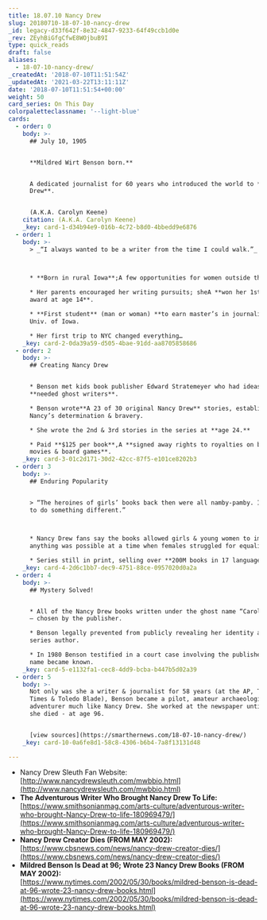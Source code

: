 ```yaml
---
title: 18.07.10 Nancy Drew
slug: 20180710-18-07-10-nancy-drew
_id: legacy-d33f642f-8e32-4847-9233-64f49ccb1d0e
_rev: ZEyhBiGfgCfwE8WOjbuB9I
type: quick_reads
draft: false
aliases:
  - 18-07-10-nancy-drew/
_createdAt: '2018-07-10T11:51:54Z'
_updatedAt: '2021-03-22T13:11:11Z'
date: '2018-07-10T11:51:54+00:00'
weight: 50
card_series: On This Day
colorpaletteclassname: '--light-blue'
cards:
  - order: 0
    body: >-
      ## July 10, 1905


      **Mildred Wirt Benson born.**


      A dedicated journalist for 60 years who introduced the world to **Nancy
      Drew**.


      (A.K.A. Carolyn Keene)
    citation: (A.K.A. Carolyn Keene)
    _key: card-1-d34b94e9-016b-4c72-b8d0-4bbedd9e6876
  - order: 1
    body: >-
      > _“I always wanted to be a writer from the time I could walk.”_  
        


      * **Born in rural Iowa**;A few opportunities for women outside the home.

      * Her parents encouraged her writing pursuits; sheA **won her 1st writing
      award at age 14**.

      * **First student** (man or woman) **to earn master’s in journalism** at
      Univ. of Iowa.

      * Her first trip to NYC changed everything…
    _key: card-2-0da39a59-d505-4bae-91dd-aa8705858686
  - order: 2
    body: >-
      ## Creating Nancy Drew


      * Benson met kids book publisher Edward Stratemeyer who had ideas, but
      **needed ghost writers**.

      * Benson wrote**A 23 of 30 original Nancy Drew** stories, establishing
      Nancy’s determination & bravery.

      * She wrote the 2nd & 3rd stories in the series at **age 24.**

      * Paid **$125 per book**,A **signed away rights to royalties on books,
      movies & board games**.
    _key: card-3-01c2d171-30d2-42cc-87f5-e101ce8202b3
  - order: 3
    body: >-
      ## Enduring Popularity


      > “The heroines of girls’ books back then were all namby-pamby. I wanted
      to do something different.”  
        


      * Nancy Drew fans say the books allowed girls & young women to imagine
      anything was possible at a time when females struggled for equality.

      * Series still in print, selling over **200M books in 17 languages**.
    _key: card-4-2d6c1bb7-dec9-4751-88ce-0957020d0a2a
  - order: 4
    body: >-
      ## Mystery Solved!


      * All of the Nancy Drew books written under the ghost name “Carolyn Keene”
      – chosen by the publisher.

      * Benson legally prevented from publicly revealing her identity as the
      series author.

      * In 1980 Benson testified in a court case involving the publisher and her
      name became known.
    _key: card-5-e1132fa1-cec8-4dd9-bcba-b447b5d02a39
  - order: 5
    body: >-
      Not only was she a writer & journalist for 58 years (at the AP, Toledo
      Times & Toledo Blade), Benson became a pilot, amateur archaeologist &
      adventurer much like Nancy Drew. She worked at the newspaper until the day
      she died - at age 96.


      [view sources](https://smarthernews.com/18-07-10-nancy-drew/)
    _key: card-10-0a6fe8d1-58c8-4306-b6b4-7a8f13131d48

---
```

* Nancy Drew Sleuth Fan Website:  
[http://www.nancydrewsleuth.com/mwbbio.html](http://www.nancydrewsleuth.com/mwbbio.html)
* **The Adventurous Writer Who Brought Nancy Drew To Life:**  
[https://www.smithsonianmag.com/arts-culture/adventurous-writer-who-brought-Nancy-Drew-to-life-180969479/](https://www.smithsonianmag.com/arts-culture/adventurous-writer-who-brought-Nancy-Drew-to-life-180969479/)
* **Nancy Drew Creator Dies (FROM MAY 2002):**  
[https://www.cbsnews.com/news/nancy-drew-creator-dies/](https://www.cbsnews.com/news/nancy-drew-creator-dies/)
* **Mildred Benson Is Dead at 96; Wrote 23 Nancy Drew Books (FROM MAY 2002):**  
[https://www.nytimes.com/2002/05/30/books/mildred-benson-is-dead-at-96-wrote-23-nancy-drew-books.html](https://www.nytimes.com/2002/05/30/books/mildred-benson-is-dead-at-96-wrote-23-nancy-drew-books.html)